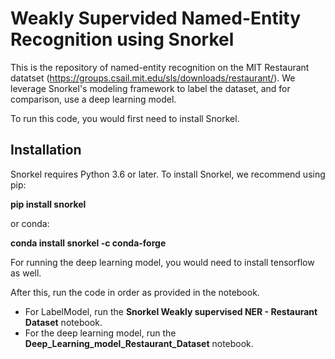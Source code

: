 # Weakly Supervided Named-Entity Recognition using Snorkel

This is the repository of named-entity recognition on the MIT Restaurant datatset (https://groups.csail.mit.edu/sls/downloads/restaurant/).
We leverage Snorkel's modeling framework to label the dataset, and for comparison, use a deep learning model.

To run this code, you would first need to install Snorkel. 

## Installation
Snorkel requires Python 3.6 or later. To install Snorkel, we recommend using pip:

**pip install snorkel**

or conda:

**conda install snorkel -c conda-forge**

For running the deep learning model, you would need to install tensorflow as well.

After this, run the code in order as provided in the notebook.

* For LabelModel, run the **Snorkel Weakly supervised NER - Restaurant Dataset** notebook.
* For the deep learning model, run the **Deep_Learning_model_Restaurant_Dataset** notebook.
